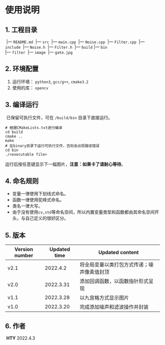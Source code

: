 # 使用说明

## 1. 工程目录

​	|— `README.md`
​	|— `src` 
​      	  |— `main.cpp`
​			|— `Noise.cpp`
​			|— `Filter.cpp`
​	|— `include`
​			|— `Noise.h`
​			|— `Filter.h`
​	|— `build`
​			|— `bin`	
​					|— `filter`
​	|— `image`
​			|— `gate.jpg`

## 2. 环境配置

1. 运行环境： `python3`, `gcc/g++`, `cmake3.2`
2. 使用的库： `opencv`

## 3. 编译运行

​		已保留可执行文件，可在 `/build/bin` 目录下直接运行。

```shell
# 根据CMakeLists.txt进行编译
cd build
cmake ..
make
# 在binary目录下运行可执行文件，否则会出现路径错误
cd bin
./<executable file>	
```

​		运行后按任意键显示下一幅图片，**注意：如果卡了请耐心等待**。

## 4. 命名规则

- 变量一律使用下划线式命名。
- 函数一律使用驼峰式命名。
- 类名一律大写。
- 由于没有使用`cv,std`等命名空间，所以内置变量类型和函数都由其命名空间开头，与自己定义的很好区分。

## 5. 版本

| Version number | Updated time | Updated content                            |
| -------------- | ------------ | ------------------------------------------ |
| v2.1           | 2022.4.2     | 将全局变量以类打包方式传递；噪声像素值封顶 |
| v2.0           | 2022.3.31    | 添加回调函数，以函数指针形式呈现           |
| v1.1           | 2022.3.28    | 以九宫格方式显示图片                       |
| v1.0           | 2022.3.20    | 完成添加噪声和滤波操作并封装               |

## 6. 作者

​		**HTY**	2022.4.3

